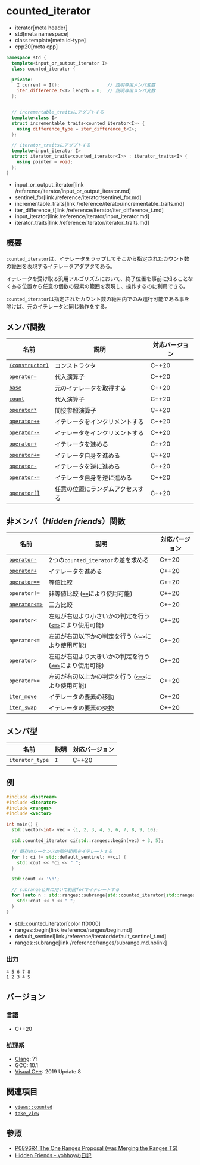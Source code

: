 # counted_iterator
* iterator[meta header]
* std[meta namespace]
* class template[meta id-type]
* cpp20[meta cpp]

```cpp
namespace std {
  template<input_or_output_iterator I>
  class counted_iterator {

  private:
    I current = I();                  // 説明専用メンバ変数
    iter_difference_t<I> length = 0;  // 説明専用メンバ変数
  };


  // incrementable_traitsにアダプトする
  template<class I>
  struct incrementable_traits<counted_iterator<I>> {
    using difference_type = iter_difference_t<I>;
  };

  // iterator_traitsにアダプトする
  template<input_iterator I>
  struct iterator_traits<counted_iterator<I>> : iterator_traits<I> {
    using pointer = void;
  };
}
```
* input_or_output_iterator[link /reference/iterator/input_or_output_iterator.md]
* sentinel_for[link /reference/iterator/sentinel_for.md]
* incrementable_traits[link /reference/iterator/incrementable_traits.md]
* iter_difference_t[link /reference/iterator/iter_difference_t.md]
* input_iterator[link /reference/iterator/input_iterator.md]
* iterator_traits[link /reference/iterator/iterator_traits.md]

## 概要
`counted_iterator`は、イテレータをラップしてそこから指定されたカウント数の範囲を表現するイテレータアダプタである。

イテレータを受け取る汎用アルゴリズムにおいて、終了位置を事前に知ることなくある位置から任意の個数の要素の範囲を表現し、操作するのに利用できる。

`counted_iterator`は指定されたカウント数の範囲内でのみ進行可能である事を除けば、元のイテレータと同じ動作をする。

## メンバ関数

| 名前 | 説明 | 対応バージョン |
|------------------------------------------------------|-------------|-------|
| [`(constructor)`](counted_iterator/op_constructor.md) | コンストラクタ | C++20 |
| [`operator=`](counted_iterator/op_assign.md)          | 代入演算子 | C++20 |
| [`base`](counted_iterator/base.md)          | 元のイテレータを取得する | C++20 |
| [`count`](counted_iterator/count.md)          | 代入演算子 | C++20 |
| [`operator*`](counted_iterator/op_deref.md)           | 間接参照演算子 | C++20 |
| [`operator++`](counted_iterator/op_increment.md)      | イテレータをインクリメントする | C++20 |
| [`operator--`](counted_iterator/op_decrement.md)      | イテレータをインクリメントする | C++20 |
| [`operator+`](counted_iterator/op_plus.md)      | イテレータを進める | C++20 |
| [`operator+=`](counted_iterator/op_plus_assign.md)    | イテレータ自身を進める | C++20 |
| [`operator-`](counted_iterator/op_unary_minus.md)     | イテレータを逆に進める | C++20 |
| [`operator-=`](counted_iterator/op_minus_assign.md)   | イテレータ自身を逆に進める | C++20 |
| [`operator[]`](counted_iterator/op_at.md)             | 任意の位置にランダムアクセスする | C++20 |

## 非メンバ（*Hidden friends*）関数

| 名前 | 説明 | 対応バージョン |
|------------------------------------------------------|-------------|-------|
| [`operator-`](counted_iterator/op_minus.md)          | 2つの`counted_iterator`の差を求める | C++20 |
| [`operator+`](counted_iterator/op_plus.md)           | イテレータを進める | C++20 |
| [`operator==`](counted_iterator/op_equal.md)         | 等値比較 | C++20 |
| `operator!=`     | 非等値比較 ([`==`](counted_iterator/op_equal.md)により使用可能) | C++20 |
| [`operator<=>`](counted_iterator/op_compare_3way.md)          | 三方比較 | C++20 |
| `operator<`           | 左辺が右辺より小さいかの判定を行う ([`<=>`](counted_iterator/op_compare_3way.md)により使用可能) | C++20 |
| `operator<=`    | 左辺が右辺以下かの判定を行う ([`<=>`](counted_iterator/op_compare_3way.md)により使用可能) | C++20 |
| `operator>`        | 左辺が右辺より大きいかの判定を行う ([`<=>`](counted_iterator/op_compare_3way.md)により使用可能) | C++20 |
| `operator>=` | 左辺が右辺以上かの判定を行う ([`<=>`](counted_iterator/op_compare_3way.md)により使用可能) | C++20 |
| [`iter_move`](counted_iterator/iter_move.md)     | イテレータの要素の移動 | C++20 |
| [`iter_swap`](counted_iterator/iter_swap.md)     | イテレータの要素の交換 | C++20 |

## メンバ型

| 名前 | 説明 | 対応バージョン |
|-----------------|-----|-------|
| `iterator_type` | `I` | C++20 |


## 例

```cpp example
#include <iostream>
#include <iterator>
#include <ranges>
#include <vector>

int main() {
  std::vector<int> vec = {1, 2, 3, 4, 5, 6, 7, 8, 9, 10};

  std::counted_iterator ci{std::ranges::begin(vec) + 3, 5};

  // 既存のシーケンスの部分範囲をイテレートする
  for (; ci != std::default_sentinel; ++ci) {
    std::cout << *ci << " ";
  }

  std::cout << '\n';

  // subrangeと共に用いて範囲forでイテレートする
  for (auto n : std::ranges::subrange{std::counted_iterator{std::ranges::begin(vec), 5}, std::default_sentinel}) {
    std::cout << n << " ";
  }
}
```
* std::counted_iterator[color ff0000]
* ranges::begin[link /reference/ranges/begin.md]
* default_sentinel[link /reference/iterator/default_sentinel_t.md]
* ranges::subrange[link /reference/ranges/subrange.md.nolink]

### 出力

```
4 5 6 7 8 
1 2 3 4 5 
```

## バージョン
### 言語
- C++20

### 処理系
- [Clang](/implementation.md#clang): ??
- [GCC](/implementation.md#gcc): 10.1
- [Visual C++](/implementation.md#visual_cpp): 2019 Update 8

## 関連項目

- [`views::counted`](/reference/ranges/counted.md.nolink)
- [`take_view`](/reference/ranges/take_view.md.nolink)

## 参照
- [P0896R4 The One Ranges Proposal (was Merging the Ranges TS)](http://www.open-std.org/jtc1/sc22/wg21/docs/papers/2018/p0896r4.pdf)
- [Hidden Friends - yohhoyの日記](https://yohhoy.hatenadiary.jp/entry/20190531/p1)
